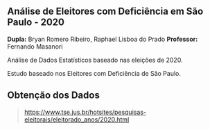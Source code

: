 ## Análise de Eleitores com Deficiência em São Paulo - 2020

**Dupla:** Bryan Romero Ribeiro, Raphael Lisboa do Prado
**Professor:** Fernando Masanori

Análise de Dados Estatísticos baseado nas eleições de 2020.

Estudo baseado nos Eleitores com Deficiência de São Paulo.

## Obtenção dos Dados

> https://www.tse.jus.br/hotsites/pesquisas-eleitorais/eleitorado_anos/2020.html
